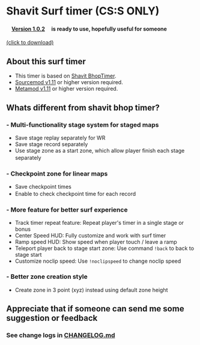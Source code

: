 # Shavit Surf timer (CS:S ONLY) 

#### 　[Version 1.0.2](https://github.com/bhopppp/Shavit-Surf-Timer/releases/download/v1.0.2/Shavit_SurfTimer_v1.0.2.zip)　 is ready to use, hopefully useful for someone
[(click to download)](https://github.com/bhopppp/Shavit-Surf-Timer/releases/download/v1.0.2/Shavit_SurfTimer_v1.0.2.zip)

## About this surf timer
- This timer is based on [Shavit BhopTimer](https://github.com/shavitush/bhoptimer).
- [Sourcemod v1.11](https://www.sourcemod.net/downloads.php?branch=stable) or higher version required.
- [Metamod v1.11](https://www.sourcemm.net/downloads.php?branch=stable) or higher version required.

## Whats different from shavit bhop timer?

### - Multi-functionality stage system for staged maps
- Save stage replay separately for WR
- Save stage record separately
- Use stage zone as a start zone, which allow player finish each stage separately
　
　
### - Checkpoint zone for linear maps
- Save checkpoint times
- Enable to check checkpoint time for each record
　
　
### - More feature for better surf experience
- Track timer repeat feature: Repeat player's timer in a single stage or bonus
- Center Speed HUD: Fully customize and work with surf timer
- Ramp speed HUD: Show speed when player touch / leave a ramp
- Teleport player back to stage start zone: Use command `!back` to back to stage start
- Customize noclip speed: Use `!noclipspeed` to change noclip speed


### - Better zone creation style
- Create zone in 3 point (xyz) instead using default zone height


## Appreciate that if someone can send me some suggestion or feedback

### See change logs in [CHANGELOG.md](https://github.com/bhopppp/Shavit-Surf-Timer/blob/master/CHANGELOG.md)
